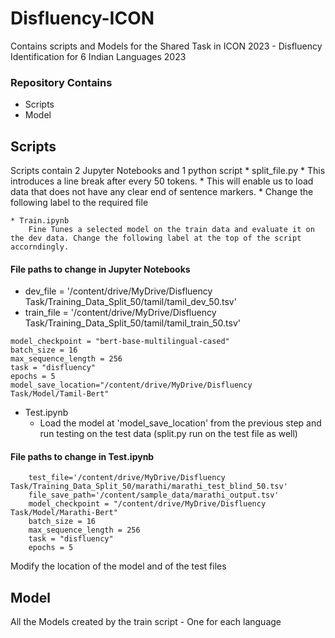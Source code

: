 # Disfluency-ICON

Contains scripts and Models for the Shared Task in ICON 2023 - Disfluency Identification for 6 Indian Languages 2023


### Repository Contains
* Scripts
* Model


## Scripts
Scripts contain 2 Jupyter Notebooks and 1 python script
	* split_file.py
		* This introduces a line break after every 50 tokens.
		* This will enable us to load data that does not have any clear end of sentence markers.
		* Change the following label to the required file

	* Train.ipynb
		Fine Tunes a selected model on the train data and evaluate it on the dev data. Change the following label at the top of the script accorndingly.
		
#### File paths to change in Jupyter Notebooks
* dev_file = '/content/drive/MyDrive/Disfluency Task/Training_Data_Split_50/tamil/tamil_dev_50.tsv'
* train_file = '/content/drive/MyDrive/Disfluency Task/Training_Data_Split_50/tamil/tamil_train_50.tsv'

```shell
model_checkpoint = "bert-base-multilingual-cased"
batch_size = 16
max_sequence_length = 256
task = "disfluency"
epochs = 5
model_save_location="/content/drive/MyDrive/Disfluency Task/Model/Tamil-Bert"
```

* Test.ipynb
	* Load the model at 'model_save_location' from the previous step and run testing on the test data (split.py run on the test file as well)

#### File paths to change in Test.ipynb
```shell
	test_file='/content/drive/MyDrive/Disfluency Task/Training_Data_Split_50/marathi/marathi_test_blind_50.tsv'
	file_save_path='/content/sample_data/marathi_output.tsv'
	model_checkpoint = "/content/drive/MyDrive/Disfluency Task/Model/Marathi-Bert"
	batch_size = 16
	max_sequence_length = 256
	task = "disfluency"
	epochs = 5
```

Modify the location of the model and of the test files 

## Model
All the Models created by the train script - One for each language

